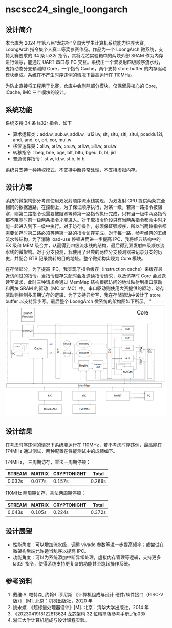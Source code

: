 # nscscc24_single_loongarch

## 设计简介

本仓库为 2024 年第八届“龙芯杯”全国大学生计算机系统能力培养大赛，LoongArch 指令集个人赛二等奖参赛作品。作品为一个 LoongArch 微系统，支持大赛要求的 34 条 la32r 指令，其将龙芯实验箱中的两块外部 SRAM 作为内存进行读写，能通过 UART 串口与 PC 交互。系统由一个双发射四级顺序流水线，支持动态分支预测的 Core，一个指令 Cache，两个支持 store buffer 的内存驱动模块组成。系统在不产生时序违例的情况下最高运行在 110MHz。

为防止直接将工程用于比赛，仓库中会删除部分模块，仅保留最核心的 Core, ICache, iMC 三个模块的设计。

## 系统功能

系统支持 34 条 la32r 指令，如下

- 算术运算类：add.w, sub.w, addi.w, lu12i.w, slt, sltu, slti, sltui, pcaddu12i, andi, and, or, ori, xor, mul.w
- 移位运算类：sll.w, srl.w, sra.w, srli.w, slli.w, srai.w
- 转移指令：beq, bne, bge, blt, bltu, bgeu, b, bl, jirl
- 普通访存指令：st.w, ld.w, st.b, ld.b

系统只支持一种特权模式，不支持中断异常处理，不支持虚拟内存。

## 设计方案

系统的微架构部分考虑使用双发射顺序流水线实现，为双发射 CPU 提供两条完全相同的数据通路，在控制上，为了保证顺序执行，对某一级，若第一路指令被阻塞，则第二路指令也需要被阻塞等待第一路指令执行完成，只有当一级中两路指令都不阻塞时前一级两条指令才能进入。对于取指令阶段只有当两条指令都命中时才能一起进入到下一级中执行。对于访存操作，必须保证强顺序，所以当两路指令都需要访存时第二路必须等待第一路的指令访存完成。对于每一路，参考经典的五级流水线结构，为了消除 load-use 停顿进而进一步提高 IPC，我将经典结构中的 EX 级和 MEM 级合并，从而得到四级流水线的结构，最后得到双发射四级顺序流水线的微架构。对于分支预测，我使用了经典的两位分支预测器来记录分支的历史，并配合 BTB 记录跳转的目的地址。整个微架构实现为 Core 模块。

在存储部分，为了提高 IPC，我实现了指令缓存（instruction cache）来缓存最近访问过的指令。当指令缓存失配时会发送读指令请求，以及访存时 Core 会发送读写请求，此时三种请求会通过 MemMap 结构根据访问的地址映射到串口驱动和两块 SRAM 的驱动（MC or iMC）中。串口驱动则使用大赛提供的驱动，访存驱动则控制多周期访存的逻辑，为了支持异步写，我在存储驱动中设计了 store buffer 以支持异步写。最后整个 LoongArch 微系统的架构图如下所示。
"
<img src="architecture.png">

## 设计结果

在考虑时序违例的情况下系统能运行在 110MHz，若不考虑时序违例，最高能在 174MHz 通过测试，两种配置在性能测试中的成绩如下。

174MHz， 三周期访存，乘法一周期停顿：

| STREAM | MATRIX | CRYPTONIGHT | Total |
| --- | --- | --- | --- |
| 0.032s | 0.077s | 0.157s | 0.266s |

110MHz 两周期访存，乘法两周期停顿： 

| STREAM | MATRIX | CRYPTONIGHT | Total |
| --- | --- | --- | --- |
| 0.043s | 0.105s | 0.224s | 0.372s |

## 设计展望

- 性能角度：可以增加流水级，调整 vivado 参数等进一步提高频率；或尝试在微架构后端允许适当乱序以提高 IPC。
- 功能角度：可以为系统添加中断异常处理，虚拟内存管理等逻辑，支持更多 la32r 指令，使得系统支持更复杂的功能甚至跑起操作系统。

## 参考资料

1. 戴维·A. 帕特森, 约翰·L.亨尼斯 《计算机组成与设计 硬件/软件接口（RISC-V 版）》 [M]. 北京：机械出版社，2020 年
2. 姚永斌. 《超标量处理器设计》[M]. 北京：清华大学出版社，2014 年
3. 《2023041918122813624.龙芯架构 32 位精简版参考手册_r1p03》 
4. 浙江大学计算机组成与设计课程实验。